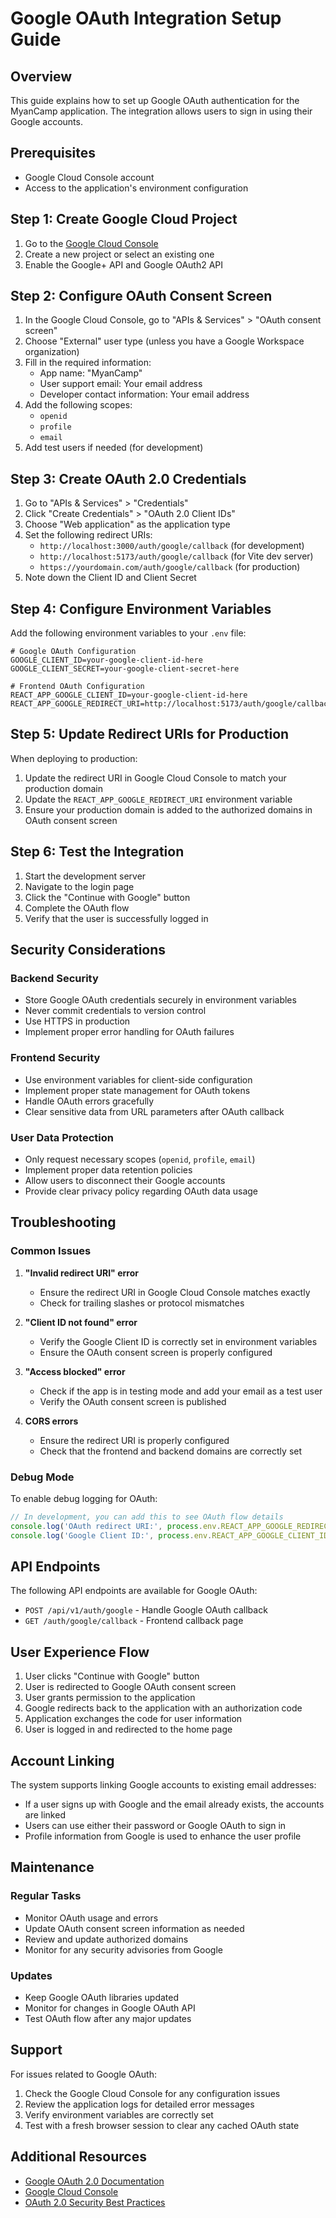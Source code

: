 # Google OAuth Integration Setup Guide

## Overview

This guide explains how to set up Google OAuth authentication for the MyanCamp application. The integration allows users to sign in using their Google accounts.

## Prerequisites

- Google Cloud Console account
- Access to the application's environment configuration

## Step 1: Create Google Cloud Project

1. Go to the [Google Cloud Console](https://console.cloud.google.com/)
2. Create a new project or select an existing one
3. Enable the Google+ API and Google OAuth2 API

## Step 2: Configure OAuth Consent Screen

1. In the Google Cloud Console, go to "APIs & Services" > "OAuth consent screen"
2. Choose "External" user type (unless you have a Google Workspace organization)
3. Fill in the required information:
   - App name: "MyanCamp"
   - User support email: Your email address
   - Developer contact information: Your email address
4. Add the following scopes:
   - `openid`
   - `profile`
   - `email`
5. Add test users if needed (for development)

## Step 3: Create OAuth 2.0 Credentials

1. Go to "APIs & Services" > "Credentials"
2. Click "Create Credentials" > "OAuth 2.0 Client IDs"
3. Choose "Web application" as the application type
4. Set the following redirect URIs:
   - `http://localhost:3000/auth/google/callback` (for development)
   - `http://localhost:5173/auth/google/callback` (for Vite dev server)
   - `https://yourdomain.com/auth/google/callback` (for production)
5. Note down the Client ID and Client Secret

## Step 4: Configure Environment Variables

Add the following environment variables to your `.env` file:

```env
# Google OAuth Configuration
GOOGLE_CLIENT_ID=your-google-client-id-here
GOOGLE_CLIENT_SECRET=your-google-client-secret-here

# Frontend OAuth Configuration
REACT_APP_GOOGLE_CLIENT_ID=your-google-client-id-here
REACT_APP_GOOGLE_REDIRECT_URI=http://localhost:5173/auth/google/callback
```

## Step 5: Update Redirect URIs for Production

When deploying to production:

1. Update the redirect URI in Google Cloud Console to match your production domain
2. Update the `REACT_APP_GOOGLE_REDIRECT_URI` environment variable
3. Ensure your production domain is added to the authorized domains in OAuth consent screen

## Step 6: Test the Integration

1. Start the development server
2. Navigate to the login page
3. Click the "Continue with Google" button
4. Complete the OAuth flow
5. Verify that the user is successfully logged in

## Security Considerations

### Backend Security

- Store Google OAuth credentials securely in environment variables
- Never commit credentials to version control
- Use HTTPS in production
- Implement proper error handling for OAuth failures

### Frontend Security

- Use environment variables for client-side configuration
- Implement proper state management for OAuth tokens
- Handle OAuth errors gracefully
- Clear sensitive data from URL parameters after OAuth callback

### User Data Protection

- Only request necessary scopes (`openid`, `profile`, `email`)
- Implement proper data retention policies
- Allow users to disconnect their Google accounts
- Provide clear privacy policy regarding OAuth data usage

## Troubleshooting

### Common Issues

1. **"Invalid redirect URI" error**

   - Ensure the redirect URI in Google Cloud Console matches exactly
   - Check for trailing slashes or protocol mismatches

2. **"Client ID not found" error**

   - Verify the Google Client ID is correctly set in environment variables
   - Ensure the OAuth consent screen is properly configured

3. **"Access blocked" error**

   - Check if the app is in testing mode and add your email as a test user
   - Verify the OAuth consent screen is published

4. **CORS errors**
   - Ensure the redirect URI is properly configured
   - Check that the frontend and backend domains are correctly set

### Debug Mode

To enable debug logging for OAuth:

```javascript
// In development, you can add this to see OAuth flow details
console.log('OAuth redirect URI:', process.env.REACT_APP_GOOGLE_REDIRECT_URI);
console.log('Google Client ID:', process.env.REACT_APP_GOOGLE_CLIENT_ID);
```

## API Endpoints

The following API endpoints are available for Google OAuth:

- `POST /api/v1/auth/google` - Handle Google OAuth callback
- `GET /auth/google/callback` - Frontend callback page

## User Experience Flow

1. User clicks "Continue with Google" button
2. User is redirected to Google OAuth consent screen
3. User grants permission to the application
4. Google redirects back to the application with an authorization code
5. Application exchanges the code for user information
6. User is logged in and redirected to the home page

## Account Linking

The system supports linking Google accounts to existing email addresses:

- If a user signs up with Google and the email already exists, the accounts are linked
- Users can use either their password or Google OAuth to sign in
- Profile information from Google is used to enhance the user profile

## Maintenance

### Regular Tasks

- Monitor OAuth usage and errors
- Update OAuth consent screen information as needed
- Review and update authorized domains
- Monitor for any security advisories from Google

### Updates

- Keep Google OAuth libraries updated
- Monitor for changes in Google OAuth API
- Test OAuth flow after any major updates

## Support

For issues related to Google OAuth:

1. Check the Google Cloud Console for any configuration issues
2. Review the application logs for detailed error messages
3. Verify environment variables are correctly set
4. Test with a fresh browser session to clear any cached OAuth state

## Additional Resources

- [Google OAuth 2.0 Documentation](https://developers.google.com/identity/protocols/oauth2)
- [Google Cloud Console](https://console.cloud.google.com/)
- [OAuth 2.0 Security Best Practices](https://tools.ietf.org/html/rfc6819)
